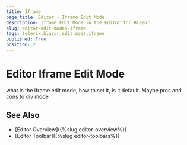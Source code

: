 ```yaml
---
title: Iframe
page_title: Editor - Iframe Edit Mode
description: Iframe Edit Mode in the Editor for Blazor.
slug: editor-edit-modes-iframe
tags: telerik,blazor,edit,mode,iframe
published: True
position: 2
---
```



# Editor Iframe Edit Mode

what is the iframe edit mode, how to set it, is it default. Maybe pros and cons to div mode

## See Also

  * [Editor Overview]({%slug editor-overview%})
  * [Editor Toolbar]({%slug editor-toolbars%})

